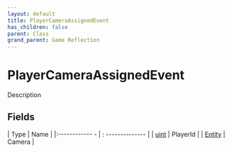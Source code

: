 ```yaml
---
layout: default
title: PlayerCameraAssignedEvent
has_children: false
parent: Class
grand_parent: Game Reflection
---
```

# PlayerCameraAssignedEvent
Description 

## Fields
| Type | Name |
|:------------ - | : -------------- |
| [uint](game-reflection/components/uint.md) | PlayerId |
| [Entity](game-reflection/classes/entity.md) | Camera |
